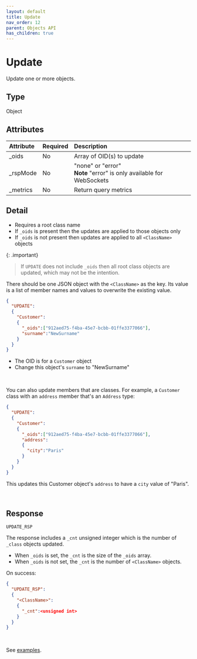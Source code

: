 ```yaml
---
layout: default
title: Update
nav_order: 12
parent: Objects API
has_children: true
---
```


# Update
Update one or more objects.


## Type
Object



## Attributes

| Attribute | Required | Description |
|:-----|:---|:------- |
| _oids     | No      | Array of OID(s) to update |
| _rspMode  | No      | "none" or "error" <br/> **Note** "error" is only available for WebSockets |
| _metrics  | No      | Return query metrics |


## Detail
- Requires a root class name
- If `_oids` is present then the updates are applied to those objects only
- If `_oids` is not present then updates are applied to all `<ClassName>` objects


{: .important}
> If `UPDATE` does not include `_oids` then all root class objects are updated, which may not be the intention. 


There should be one JSON object with the `<ClassName>` as the key. Its value is a list of member names and values to overwrite the existing value.


```json
{
  "UPDATE":
  {
    "Customer":
    {
      "_oids":["912aed75-f4ba-45e7-bcbb-01ffe3377066"],
      "surname":"NewSurname"
    }
  }
}
```

- The OID is for a `Customer` object
- Change this object's `surname` to "NewSurname"

<br/>

You can also update members that are classes. For example, a `Customer` class with an `address` member that's an `Address` type:

```json
{
  "UPDATE":
  {
    "Customer":
    {
      "_oids":["912aed75-f4ba-45e7-bcbb-01ffe3377066"],
      "address":
      {
        "city":"Paris"
      }
    }
  }
}
```

This updates this Customer object's `address` to have a `city` value of "Paris".


<br/>

## Response
`UPDATE_RSP`

The response includes a `_cnt` unsigned integer which is the number of `_class` objects updated.

- When `_oids` is set, the `_cnt` is the size of the `_oids` array.
- When `_oids` is not set, the `_cnt` is the number of `<ClassName>` objects.


On success:

```json
{
  "UPDATE_RSP":
  {
    "<ClassName>":
    {
      "_cnt":<unsigned int>
    }
  }
}
```

<br/>

See [examples](update-examples.md).
